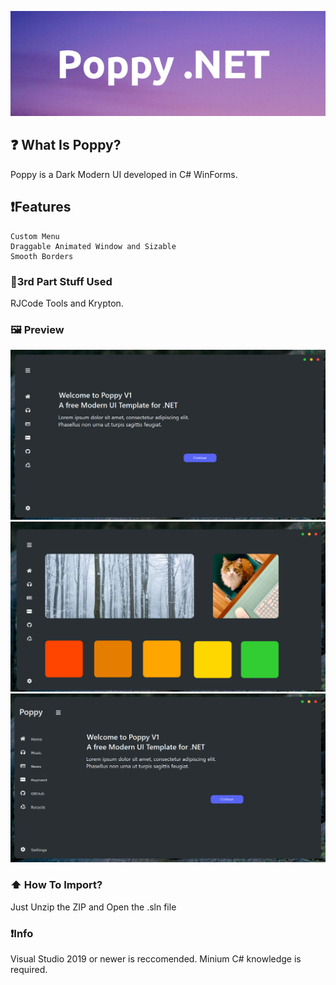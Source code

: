 ![Poppy](https://raw.githubusercontent.com/WolfHex/Poppy/main/Poppy.png)

## ❓ What Is Poppy?
Poppy is a Dark Modern UI developed in C# WinForms. 

## ❗Features
```
Custom Menu
Draggable Animated Window and Sizable
Smooth Borders
```

### 📕3rd Part Stuff Used
RJCode Tools and Krypton.

### 🖼️ Preview
![Poppy](https://raw.githubusercontent.com/WolfHex/Poppy/main/screen1.png)
![Poppy](https://raw.githubusercontent.com/WolfHex/Poppy/main/screen2.png)
![Poppy](https://raw.githubusercontent.com/WolfHex/Poppy/main/screen3.png)


### ⬆️ How To Import?
Just Unzip the ZIP and Open the .sln file

### ❗Info
Visual Studio 2019 or newer is reccomended. 
Minium C# knowledge is required.


